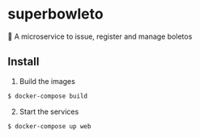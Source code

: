 # superbowleto
:football: A microservice to issue, register and manage boletos

## Install

1. Build the images
  ```sh
  $ docker-compose build
  ```

2. Start the services
  ```sh
  $ docker-compose up web
  ```

